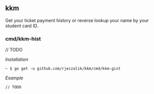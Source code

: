 kkm
---

Get your ticket payment history or reverse lookup your name by your student card ID.

### cmd/kkm-hist

// TODO

*Installation*

```
~ $ go get -u github.com/rjeczalik/kkm/cmd/kkm-gist
```

*Example*

```
// TODO
```
